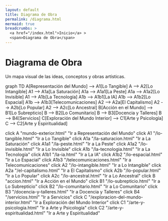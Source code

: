 ```yaml
---
layout: default
title: Diagrama de Obra
permalink: /diagrama.html
mermaid: true
breadcrumbs: >
  <a href="/index.html">Inicio</a> >
  <span>Diagrama de Obra</span>
---
```


<div class="content">
  <h1>Diagrama de Obra</h1>
  <p>Un mapa visual de las ideas, conceptos y obras artísticas.</p>
  <div class="mermaid">
   graph TD
  A[Representación del Mundo] --> A1[Lo Tangible]
  A --> A2[Lo Intangible]
  A1 --> A1a[La Saturación]
  A1a --> A1a1[La Peste]
  A1a --> A1a2[Lo Invisible]
  A1 --> A1b[La Tecnología]
  A1b --> A1b1[La IA]
  A1b --> A1b2[Lo Espacial]
  A1b --> A1b3[Telecomunicaciones]
  A2 --> A2a[El Capitalismo]
  A2 --> A2b[Lo Popular]
  A2 --> A2c[Lo Ancestral]
  B[Acción en el Mundo] --> B1[Lo Subrepticio]
  B --> B2[Lo Comunitario]
  B --> B3[Docencia y Talleres]
  B --> B4[Servicios]
  C[Exploración del Mundo Interior] --> C1[Arte y Psicología]
  C --> C2[Arte y Espiritualidad]

  click A "mundo-exterior.html" "Ir a Representación del Mundo"
  click A1 "/lo-tangible.html" "Ir a Lo Tangible"
  click A1a "/la-saturacion.html" "Ir a La Saturación"
  click A1a1 "/la-peste.html" "Ir a La Peste"
  click A1a2 "/lo-invisible.html" "Ir a Lo Invisible"
  click A1b "/la-tecnologia.html" "Ir a La Tecnología"
  click A1b1 "/la-ia.html" "Ir a La IA"
  click A1b2 "/lo-espacial.html" "Ir a Lo Espacial"
  click A1b3 "/telecomunicaciones.html" "Ir a Telecomunicaciones"
  click A2 "/lo-intangible.html" "Ir a Lo Intangible"
  click A2a "/el-capitalismo.html" "Ir a El Capitalismo"
  click A2b "/lo-popular.html" "Ir a Lo Popular"
  click A2c "/lo-ancestral.html" "Ir a Lo Ancestral"
  click B "accion.html" "Ir a Acción en el Mundo"
  click B1 "/lo-subrepticio.html" "Ir a Lo Subrepticio"
  click B2 "/lo-comunitario.html" "Ir a Lo Comunitario"
  click B3 "/docencia-y-talleres.html" "Ir a Docencia y Talleres"
  click B4 "/servicios.html" "Ir a Servicios"
  click C "/exploracion-del-mundo-interior.html" "Ir a Exploración del Mundo Interior"
  click C1 "/arte-y-psicologia.html" "Ir a Arte y Psicología"
  click C2 "/arte-y-espiritualidad.html" "Ir a Arte y Espiritualidad"

  </div>
</div>
